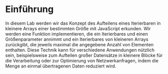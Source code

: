# Einführung

In diesem Lab werden wir das Konzept des Aufteilens eines Iterierbaren in kleinere Arrays einer bestimmten Größe mit JavaScript erkunden. Wir werden eine Funktion implementieren, die ein Iterierbares und einen Größenparameter annimmt und ein Iterierbares von kleineren Arrays zurückgibt, die jeweils maximal die angegebene Anzahl von Elementen enthalten. Diese Technik kann für verschiedene Anwendungen nützlich sein, beispielsweise zum Aufteilen großer Datensätze in kleinere Blöcke für die Verarbeitung oder zur Optimierung von Netzwerkanfragen, indem die Menge an einmal übertragenen Daten reduziert wird.
